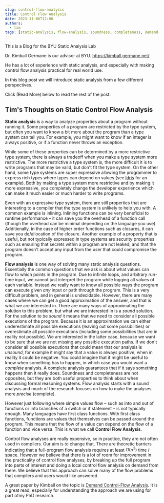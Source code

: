 ```yaml
---
slug: control-flow-analysis
title: Control Flow Analysis
date: 2023-11-06T12:00
authors: 
  - tim
tags: [static-analysis, flow-analysis, soundness, completeness, Demand-CFA]
---
```


This is a Blog for the BYU Static Analysis Lab

Dr. Kimball Germane is our advisor at BYU. https://kimball.germane.net/

He has a lot of experience with static analysis, and especially with making control flow analysis practical for real world use.

In this blog post we will introduce static analysis from a few different perspectives.

Click (Read More) below to read the rest of the post.

<!--truncate-->

## Tim's Thoughts on Static Control Flow Analysis 
**Static analysis** is a way to analyze properties about a program without running it. Some properties of a program are restricted by the type system, but
often you want to know a bit more about the program than a type system can tell you. For example, you might want to know if an integer is always positive, or if a function never throws an exception.

While some of these properties can be determined by a more restrictive type system, there is always a tradeoff when you make a type system more restrictive. The more restrictive a type system is, the more difficult it is to write programs that may be valid, but don't fit the type system. On the other hand, some type systems are super expressive allowing the programmer to express rich types where types can depend on values (see [Idris](https://www.idris-lang.org/) for an example). Both by making a type system more restrictive and by making it more expressive, you completely change the developer experience which can make it much easier or much harder to write programs.

Even with an expressive type system, there are still properties that are interesting to a compiler that the type system is unlikely to help you with. A common example is inlining. Inlining functions can be very beneficial to runtime performance – it can save you the overhead of a function call (though the overhead can be minimal depending on the language you use). Additionally, in the case of higher order functions such as closures, it can save you de/allocation of the closure. Another example of a property that is useful, but not typically expressed in type systems are security properties such as ensuring that secrets within a program are not leaked, and that the program doesn't accept any input from the user that could compromise the program.

**Flow analysis** is one way of solving many static analysis questions. Essentially the common questions that we ask is about what values can flow to which points in the program. Due to infinite loops, and arbitrary run-time input, we cannot just interpret the program while logging all values of each variable. Instead we really want to know all possible ways the program can execute given *any* input or path through the program. This is a very difficult problem, and in general is undecidable. However, there are many cases where we can get a good approximation of the answer, and that is what we are interested in. There are many ways of approximating the solution to this problem, but what we are interested in is a *sound* solution. For the solution to be *sound* it means that we need to consider all possible executions of the program. Because it is an approximation we can either underestimate all possible executions (leaving out some possibilities) or overestimate all possible executions (including some possibilities that are in reality not possible). We are interested in the latter case, because we want to be sure that we are not missing any possible execution paths. If we don't consider all possible executions that could mean that our analysis is *unsound*, for example it might say that a value is always positive, when in reality it could be negative. You could imagine that it might be useful to know when something has to happen, in which case you would want a *complete* analysis. A complete analysis guarantees that if it says something happens then it really does. Soundness and completeness are not opposites, but they are both useful properties to think about when discussing formal reasoning systems.
Flow analysis starts with a sound analysis and much of the research focuses on how to make the analyses more *precise* (complete).

However just following where simple values flow – such as into and out of functions or into branches of a switch or if statement – is not typically enough. Many languages have first class functions. With first class functions, functions are values that themselves can be passed around the program. This means that the flow of a value can depend on the flow of a function and vice versa. This is what we call **Control Flow Analysis**.

Control flow analyses are really expensive, so in practice, they are not often used in compilers. Our aim is to change that. There are theoretic barriers indicating that a full-program flow analysis requires at least $O(n^3)$ time / space. However we believe that there is a lot of room for improvement in the practicality of control flow analyses, by breaking up the full program into parts of interest and doing a local control flow analysis on demand from there. We believe that this approach can solve many of the flow problems that compilers and users would like answered.

A great paper by Kimball on the topic is [Demand Control-Flow Analysis](http://kimball.germane.net/germane-2019-dcfa.pdf). It is a great read, especially for understanding the approach we are using for part ofmy PhD research.

